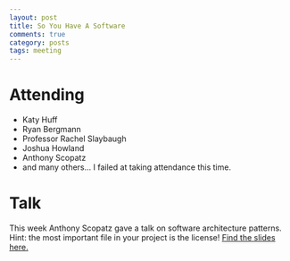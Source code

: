 ```yaml
---
layout: post
title: So You Have A Software
comments: true
category: posts
tags: meeting 
---
```


# Attending

-    Katy Huff
-    Ryan Bergmann
-    Professor Rachel Slaybaugh 
-    Joshua Howland 
-    Anthony Scopatz
-    and many others... I failed at taking attendance this time. 

# Talk

This week Anthony Scopatz gave a talk on software architecture
patterns.  Hint: the most important file in your project is the
license! [Find the slides here.](https://docs.google.com/presentation/d/1QaGPtOq3MNg62l9e5lfVKs8xVBgMIwMK8BtFquvE58w/edit?usp=sharing)



